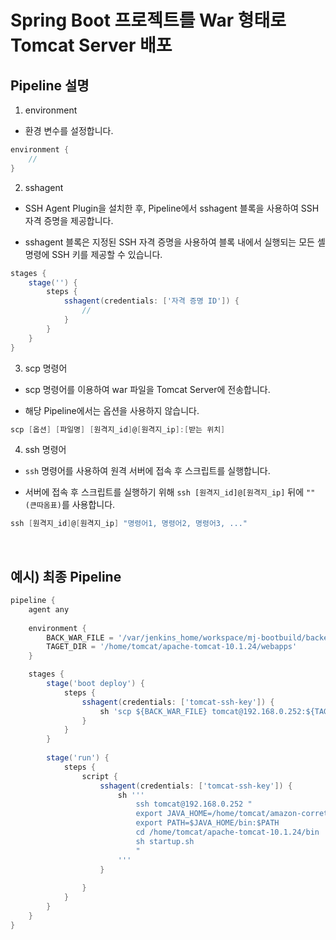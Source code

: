 # Spring Boot 프로젝트를 War 형태로 Tomcat Server 배포

## Pipeline 설명

1. environment

- 환경 변수를 설정합니다.

```groovy
environment {
    //
}
```

2. sshagent

- SSH Agent Plugin을 설치한 후, Pipeline에서 sshagent 블록을 사용하여 SSH 자격 증명을 제공합니다.

- sshagent 블록은 지정된 SSH 자격 증명을 사용하여 블록 내에서 실행되는 모든 셸 명령에 SSH 키를 제공할 수 있습니다.

```groovy
stages {
    stage('') {
        steps {
            sshagent(credentials: ['자격 증명 ID']) {
                //
            }
        }
    }
}
```

3. scp 명령어

- scp 명령어를 이용하여 war 파일을 Tomcat Server에 전송합니다.

- 해당 Pipeline에서는 옵션을 사용하지 않습니다.

```groovy
scp [옵션] [파일명] [원격지_id]@[원격지_ip]:[받는 위치]
```

4. ssh 명령어

- `ssh` 명령어를 사용하여 원격 서버에 접속 후 스크립트를 실행합니다.

- 서버에 접속 후 스크립트를 실행하기 위해 `ssh [원격지_id]@[원격지_ip]` 뒤에 `""(큰따옴표)`를 사용합니다.

```groovy
ssh [원격지_id]@[원격지_ip] "명령어1, 명령어2, 명령어3, ..."
```

<br/>

## 예시) 최종 Pipeline

```groovy
pipeline {
    agent any
    
    environment {
        BACK_WAR_FILE = '/var/jenkins_home/workspace/mj-bootbuild/backend/build/libs/boot-app.war'
        TAGET_DIR = '/home/tomcat/apache-tomcat-10.1.24/webapps'
    }

    stages {
        stage('boot deploy') {
            steps {
                sshagent(credentials: ['tomcat-ssh-key']) {
                    sh 'scp ${BACK_WAR_FILE} tomcat@192.168.0.252:${TAGET_DIR}'
                }
            }
        }
        
        stage('run') {
            steps {
                script {
                    sshagent(credentials: ['tomcat-ssh-key']) {
                        sh '''
                            ssh tomcat@192.168.0.252 "
                            export JAVA_HOME=/home/tomcat/amazon-corretto-17.0.11.9.1-linux-x64
                            export PATH=$JAVA_HOME/bin:$PATH
                            cd /home/tomcat/apache-tomcat-10.1.24/bin
                            sh startup.sh
                            "
                        '''
                    }
                    
                }
            }
        }
    }
}
```

